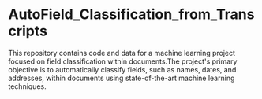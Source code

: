 # AutoField_Classification_from_Transcripts
This repository contains code and data for a machine learning project focused on field classification within documents.The project's primary objective is to automatically classify fields, such as names, dates, and addresses, within documents using state-of-the-art machine learning techniques.
